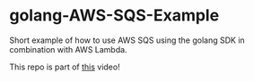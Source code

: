 # golang-AWS-SQS-Example
Short example of how to use AWS SQS using the golang SDK in combination with AWS Lambda.

This repo is part of [this](https://www.youtube.com/watch?v=bXC_GZ2p5dk) video!

